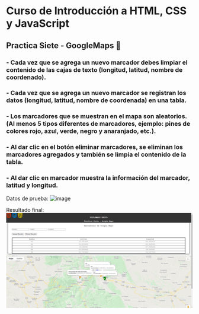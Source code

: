 # Curso de Introducción a HTML, CSS y JavaScript
## Practica Siete - **GoogleMaps** :robot:

### - Cada vez que se agrega un nuevo marcador debes limpiar el contenido de las cajas de texto (longitud, latitud, nombre de coordenado).
### - Cada vez que se agrega un nuevo marcador se registran los datos (longitud, latitud, nombre de coordenada) en una tabla.
### - Los marcadores que se muestran en el mapa son aleatorios. (Al menos 5 tipos diferentes de marcadores, ejemplo: pines de colores rojo, azul, verde, negro y anaranjado, etc.).
### - Al dar clic en el botón eliminar marcadores, se eliminan los marcadores agregados y también se limpia el contenido de la tabla.
### - Al dar clic en marcador muestra la información del marcador, latitud y longitud.

Datos de prueba:
![image](https://user-images.githubusercontent.com/8675738/113442469-57682380-93ad-11eb-8911-82006f8dc35e.png)

Resultado final:
![Preview](/images/MarksGoogleMaps.jpg)
